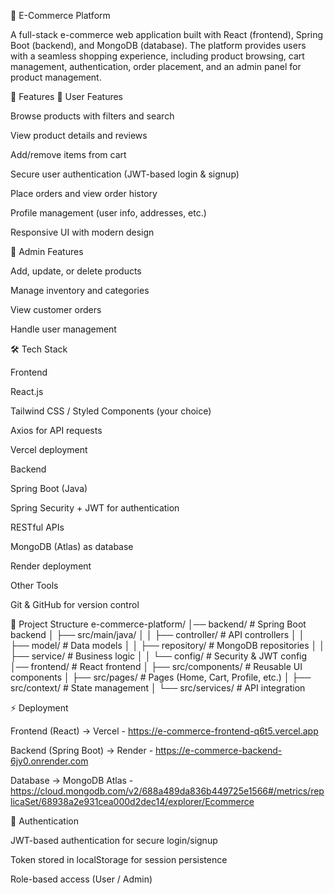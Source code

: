 🛒 E-Commerce Platform

A full-stack e-commerce web application built with React (frontend), Spring Boot (backend), and MongoDB (database). The platform provides users with a seamless shopping experience, including product browsing, cart management, authentication, order placement, and an admin panel for product management.

🚀 Features
🔹 User Features

Browse products with filters and search

View product details and reviews

Add/remove items from cart

Secure user authentication (JWT-based login & signup)

Place orders and view order history

Profile management (user info, addresses, etc.)

Responsive UI with modern design

🔹 Admin Features

Add, update, or delete products

Manage inventory and categories

View customer orders

Handle user management

🛠️ Tech Stack

Frontend

React.js

Tailwind CSS / Styled Components (your choice)

Axios for API requests

Vercel deployment

Backend

Spring Boot (Java)

Spring Security + JWT for authentication

RESTful APIs

MongoDB (Atlas) as database

Render deployment

Other Tools

Git & GitHub for version control

📂 Project Structure
e-commerce-platform/
│── backend/              # Spring Boot backend
│   ├── src/main/java/
│   │   ├── controller/   # API controllers
│   │   ├── model/        # Data models
│   │   ├── repository/   # MongoDB repositories
│   │   ├── service/      # Business logic
│   │   └── config/       # Security & JWT config
│── frontend/             # React frontend
│   ├── src/components/   # Reusable UI components
│   ├── src/pages/        # Pages (Home, Cart, Profile, etc.)
│   ├── src/context/      # State management
│   └── src/services/     # API integration

⚡ Deployment

Frontend (React) → Vercel - https://e-commerce-frontend-q6t5.vercel.app

Backend (Spring Boot) → Render - https://e-commerce-backend-6jy0.onrender.com

Database → MongoDB Atlas - https://cloud.mongodb.com/v2/688a489da836b449725e1566#/metrics/replicaSet/68938a2e931cea000d2dec14/explorer/Ecommerce

🔑 Authentication

JWT-based authentication for secure login/signup

Token stored in localStorage for session persistence

Role-based access (User / Admin)
